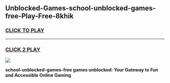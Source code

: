 
## Unblocked-Games-school-unblocked-games-free-Play-Free-8khik
<h3>
<a href="https://premium76.site?title=school-unblocked-games-free&ref=18A">CLICK TO PLAY</a></h3>
<hr>

<h3>
<a href="https://premium76.site?title=school-unblocked-games-free&ref=18A">CLICK 2 PLAY</a>
  
</h3>

<a href="https://premium76.site?title=school-unblocked-games-free&ref=18A"><img src="https://clearcache.store/games.png"></a>


**school-unblocked-games-free games unblocked: Your Gateway to Fun and Accessible Online Gaming**
